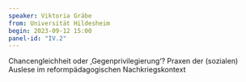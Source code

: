 ```yaml
---
speaker: Viktoria Gräbe
from: Universität Hildesheim
begin: 2023-09-12 15:00
panel-id: "IV.2"
---
```


Chancengleichheit oder ‚Gegenprivilegierung‘? Praxen der (sozialen) Auslese im reformpädagogischen Nachkriegskontext